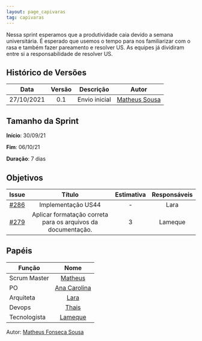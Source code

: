 ```yaml
---
layout: page_capivaras
tag: capivaras
---
```


Nessa sprint esperamos que a produtividade caia devido a semana universitária. É esperado que usemos o tempo para nos familiarizar com o rasa e também fazer pareamento e resolver US. As equipes já dividiram entre si a responsabilidade de resolver US.

## Histórico de Versões


| Data       | Versão | Descrição                      | Autor             |
| :--------: | :----: | :----------:                   | :---------------: |
| 27/10/2021 |    0.1   | Envio inicial | [Matheus Sousa](https://github.com/gatotabaco)|

## Tamanho da Sprint

**Início**: 30/09/21

**Fim**: 06/10/21

**Duração**: 7 dias

## Objetivos

| Issue |            Título            | Estimativa|        Responsáveis         | 
|:-----:|:----------------------------:|:---------:|:---------------------------:|
| [#286](https://github.com/fga-eps-mds/2021.1-AlligaBot/issues/286) | Implementação US44 | - | Lara |
| [#279](https://github.com/fga-eps-mds/2021.1-AlligaBot/issues/279) | Aplicar formatação correta para os arquivos da documentação. | 3 | Lameque |

## Papéis

|      Função      |            Nome            |
|------------------|:--------------------------:|
| Scrum Master | [Matheus](https://github.com/gatotabaco) |
| PO | [Ana Carolina](https://github.com/AnaCarolinaRodriguesLeite) |
| Arquiteta | [Lara](https://github.com/gatotabaco) |
| Devops | [Thais](https://github.com/thais-ra) |
| Tecnologista | [Lameque](https://github.com/LamequeFernandes) |

Autor: [Matheus Fonseca Sousa](https://github.com/gatotabaco)


